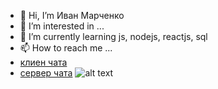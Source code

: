 - 👋 Hi, I’m Иван Марченко
- 👀 I’m interested in ...
- 🌱 I’m currently learning js, nodejs, reactjs, sql
- 📫 How to reach me ...
- [клиен чата](https://github.com/By-Onex/web-chat) 
- [сервер чата](https://github.com/By-Onex/web-chat-server) ![alt text](https://gitlab.com/uploads/-/system/project/avatar/15333161/nodejs.png)


<!---
By-Onex/By-Onex is a ✨ special ✨ repository because its `README.md` (this file) appears on your GitHub profile.
You can click the Preview link to take a look at your changes.
--->
